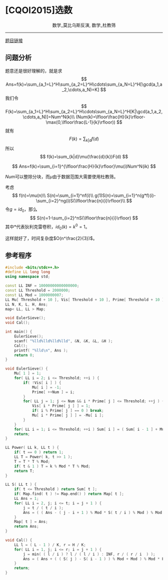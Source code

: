# [CQOI2015]选数

<center>数学_莫比乌斯反演, 数学_杜教筛</center>

---

[题目链接](https://www.luogu.org/problemnew/show/P3172)

## 问题分析

题意还是很好理解的，就是求
$$
Ans=f(k)=\sum_{a_1=L}^H\sum_{a_2=L}^H\cdots\sum_{a_N=L}^H[\gcd(a_1,a_2,\cdots,a_N)=K]
$$
我们令
$$
F(k)=\sum_{a_1=L}^H\sum_{a_2=L}^H\cdots\sum_{a_N=L}^H[K|\gcd(a_1,a_2,\cdots,a_N)]=Num^N(k)\\
(Num(k)=\lfloor\frac{H}{k}\rfloor-\max(0,\lfloor\frac{L-1}{k}\rfloor))
$$
就有
$$
F(k)=\sum_{k|d}f(d)
$$
所以
$$
f(k)=\sum_{k|d}\mu(\frac{d}{k})F(d)
$$

$$
Ans=f(k)=\sum_{i=1}^{\lfloor\frac{H}{k}\rfloor}\mu(i)Num^N(ik)
$$

$Num$可以整除分块，而$\mu$由于数据范围大需要使用杜教筛。

考虑
$$
f(n)=\mu(n)\\
S(n)=\sum_{i=1}^nf(i)\\
g(1)S(n)=\sum_{i=1}^n(g*f)(i)-\sum_{i=2}^ng(i)S(\lfloor\frac{n}{i}\rfloor)\\
$$
令$g=id_0$，那么
$$
S(n)=1-\sum_{i=2}^nS(\lfloor\frac{n}{i}\rfloor)
$$
其中$*$代表狄利克雷卷积，$id_0(k)=k^0=1$。

这样就好了，时间复杂度$O(n^\frac{2}{3})$。

## 参考程序

```C++
#include <bits/stdc++.h>
#define LL long long
using namespace std;

const LL INF = 10000000000000000;
const LL Threshold = 2000000;
const LL Mod = 1000000007;
LL Mu[ Threshold + 10 ], Vis[ Threshold + 10 ], Prime[ Threshold + 10 ], Num, Sum[ Threshold + 10 ];
LL N, K, L, H, Ans;
map< LL, LL > Map;

void EulerSieve();
void Cal();

int main() {
    EulerSieve();
    scanf( "%lld%lld%lld%lld", &N, &K, &L, &H );
    Cal();
    printf( "%lld\n", Ans );
    return 0;
}

void EulerSieve() {
    Mu[ 1 ] = 1;
    for( LL i = 2; i <= Threshold; ++i ) {
        if( !Vis[ i ] ) {
            Mu[ i ] = -1;
            Prime[ ++Num ] = i;
        }
        for( LL j = 1; j <= Num && i * Prime[ j ] <= Threshold; ++j ) {
            Vis[ i * Prime[ j ] ] = 1;
            if( i % Prime[ j ] == 0 ) break;
            Mu[ i * Prime[ j ] ] = -Mu[ i ];
        }
    }
    for( LL i = 1; i <= Threshold; ++i ) Sum[ i ] = ( Sum[ i - 1 ] + Mu[ i ] ) % Mod;
    return;
}

LL Power( LL k, LL t ) {
    if( t == 0 ) return 1;
    LL T = Power( k, t >> 1 );
    T = T * T % Mod;
    if( t & 1 ) T = k % Mod * T % Mod;
    return T;
}

LL S( LL t ) {
    if( t <= Threshold ) return Sum[ t ];
    if( Map.find( t ) != Map.end() ) return Map[ t ];
    LL Ans = 1;
    for( LL i = 2, j; i <= t; i = j + 1 ) {
        j = t / ( t / i );
        Ans = ( ( Ans - ( j - i + 1 ) % Mod * S( t / i ) % Mod ) % Mod + Mod ) % Mod;
    }
    Map[ t ] = Ans;
    return Ans;
}

void Cal() {
    LL l = ( L - 1 ) / K, r = H / K; 
    for( LL i = 1, j; i <= r; i = j + 1 ) {
        j = min( ( l / i ) ? l / ( l / i ) : INF, r / ( r / i  ) );
        Ans = ( Ans + ( ( S( j ) - S( i - 1 ) ) % Mod + Mod ) % Mod * Power( r / i - l / i, N ) % Mod ) % Mod;
    }
    return;
}

```

